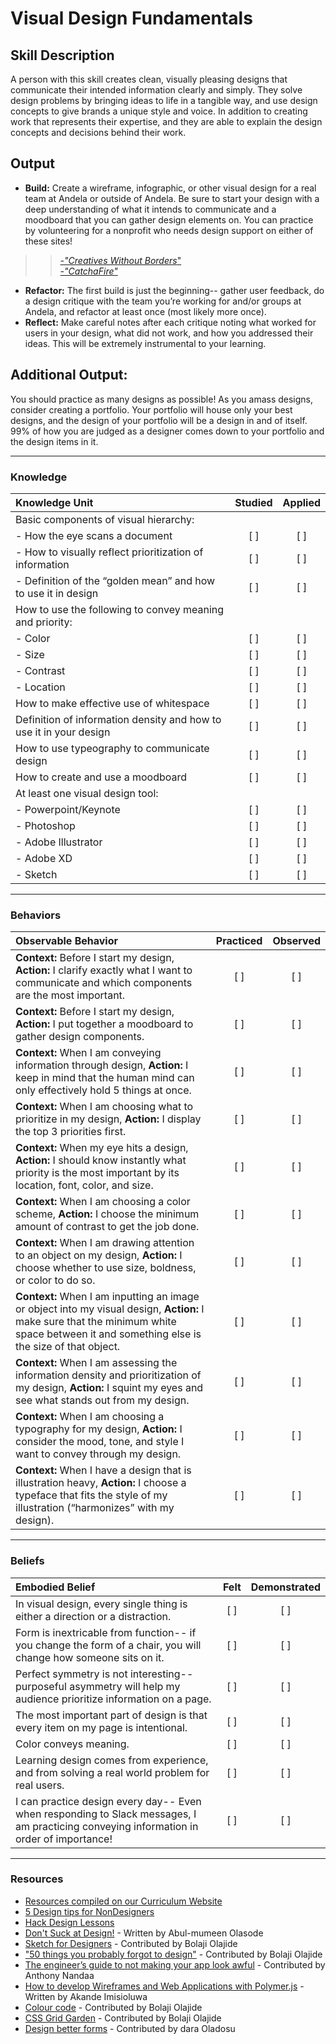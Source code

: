 # Visual Design Fundamentals

## Skill Description
A person with this skill creates clean, visually pleasing designs that communicate their intended information clearly and simply. They solve design problems by bringing ideas to life in a tangible way, and use design concepts to give brands a unique style and voice. In addition to creating work that represents their expertise, and they are able to explain the design concepts and decisions behind their work. 

## Output
- **Build:** Create a wireframe, infographic, or other visual design for a real team at Andela or outside of Andela. Be sure to start your design with a deep understanding of what it intends to communicate and a moodboard that you can gather design elements on. You can practice by volunteering for a nonprofit who needs design support on either of these sites!
>> [_-"Creatives Without Borders_"](http://www.creativeswithoutborders.org/?gclid=CjwKEAjw3drIBRCOwfC-_qqyjQ8SJADvoWQp3DuyZYjEwW-IhOoOrj-DyLj0q-KUf_KMoZEj59A0fhoClL3w_wcB)<br>
>> [_-"CatchaFire"_](https://www.catchafire.org/volunteer/?init=1&skill_filter%5B%5D=5&type_filter%5B%5D=1&type_filter%5B%5D=2&type_filter%5B%5D=3)
- **Refactor:** The first build is just the beginning-- gather user feedback, do a design critique with the team you’re working for and/or groups at Andela, and refactor at least once (most likely more once). 
- **Reflect:** Make careful notes after each critique noting what worked for users in your design, what did not work, and how you addressed their ideas. This will be extremely instrumental to your learning. 

## Additional Output: 
You should practice as many designs as possible! As you amass designs, consider creating a portfolio. Your portfolio will house only your best designs, and the design of your portfolio will be a design in and of itself. 99% of how you are judged as a designer comes down to your portfolio and the design items in it. 

----

### Knowledge
| Knowledge Unit | Studied | Applied |
|:---|:---:|:---:|
| Basic components of visual hierarchy: | | |
| - How the eye scans a document| [ ] | [ ] |
| - How to visually reflect prioritization of information | [ ] | [ ] |
| - Definition of the “golden mean” and how to use it in design | [ ] | [ ] |
| How to use the following to convey meaning and priority: | | |
|	- Color | [ ] | [ ] |
|	- Size | [ ] | [ ] |
|	- Contrast | [ ] | [ ] |
|	- Location | [ ] | [ ] |
| How to make effective use of whitespace | [ ] | [ ] |
| Definition of information density and how to use it in your design | [ ] | [ ] |
| How to use typeography to communicate design | [ ] | [ ] |
| How to create and use a moodboard | [ ] | [ ] |
| At least one visual design tool: | | |
|	- Powerpoint/Keynote | [ ] | [ ] |
|	- Photoshop | [ ] | [ ] |
|	- Adobe Illustrator | [ ] | [ ] |
|	- Adobe XD | [ ] | [ ] |
|	- Sketch | [ ] | [ ] |

---

### Behaviors
| Observable Behavior | Practiced | Observed |
|:---|:---:|:---:|
| **Context:** Before I start my design, **Action:** I clarify exactly what I want to communicate and which components are the most important.  | [ ] | [ ] |
| **Context:** Before I start my design, **Action:** I put together a moodboard to gather design components.  | [ ] | [ ] |
| **Context:** When I am conveying information through design, **Action:** I keep in mind that the human mind can only effectively hold 5 things at once.  | [ ] | [ ] |
| **Context:** When I am choosing what to prioritize in my design, **Action:** I display the top 3 priorities first.  | [ ] | [ ] |
| **Context:** When my eye hits a design, **Action:** I should know instantly what priority is the most important by its location, font, color, and size.  | [ ] | [ ] |
| **Context:** When I am choosing a color scheme, **Action:** I choose the minimum amount of contrast to get the job done. | [ ] | [ ] |
| **Context:** When I am drawing attention to an object on my design, **Action:** I choose whether to use size, boldness, or color to do so.  | [ ] | [ ] |
| **Context:** When I am inputting an image or object into my visual design, **Action:** I make sure that the minimum white space between it and something else is the size of that object.  | [ ] | [ ] |
| **Context:** When I am assessing the information density and prioritization of my design, **Action:** I squint my eyes and see what stands out from my design. | [ ] | [ ] |
| **Context:** When I am choosing a typography for my design, **Action:** I consider the mood, tone, and style I want to convey through my design. | [ ] | [ ] |
| **Context:** When I have a design that is illustration heavy, **Action:** I choose a typeface that fits the style of my illustration (“harmonizes” with my design).  | [ ] | [ ] |

-----

### Beliefs
| Embodied Belief | Felt | Demonstrated |
|:---|:---:|:---:|
| In visual design, every single thing is either a direction or a distraction. | [ ] | [ ] |
| Form is inextricable from function-- if you change the form of a chair, you will change how someone sits on it. | [ ] | [ ] |
| Perfect symmetry is not interesting-- purposeful asymmetry will help my audience prioritize information on a page. | [ ] | [ ] |
| The most important part of design is that every item on my page is intentional. | [ ] | [ ] |
| Color conveys meaning. | [ ] | [ ] |
| Learning design comes from experience, and from solving a real world problem for real users. | [ ] | [ ] |
| I can practice design every day-- Even when responding to Slack messages, I am practicing conveying information in order of importance! | [ ] | [ ] |

-----

### Resources
- [Resources compiled on our Curriculum Website](https://sites.google.com/andela.com/curriculum/tracks-in-progress/product-design?authuser=0)
- [5 Design tips for NonDesigners](https://medium.com/startup-grind/how-to-not-suck-at-design-a-5-minute-guide-for-the-non-designer-291efac43037)
- [Hack Design Lessons](https://hackdesign.org/lessons)
- [Don't Suck at Design!](https://medium.com/@phabbs/dont-suck-at-design-b506abd99f2) - Written by Abul-mumeen Olasode 
- [Sketch for Designers](http://sketch.fordesignrs.com/?ref=producthunt) - Contributed by Bolaji Olajide
- ["50 things you probably forgot to design"](https://medium.com/ux-power-tools/50-things-you-probably-forgot-to-design-7a288b0ef914) - Contributed by Bolaji Olajide
- [The engineer’s guide to not making your app look awful](https://goo.gl/msu9TQ) - Contributed by Anthony Nandaa
- [How to develop Wireframes and Web Applications with Polymer.js](https://goo.gl/QbyXtM) - Written by Akande Imisioluwa 
- [Colour code](http://www.colourco.de/) - Contributed by Bolaji Olajide
- [CSS Grid Garden](http://cssgridgarden.com/) - Contributed by Bolaji Olajide
- [Design better forms](https://uxdesign.cc/design-better-forms-96fadca0f49c) - Contributed by dara Oladosu
